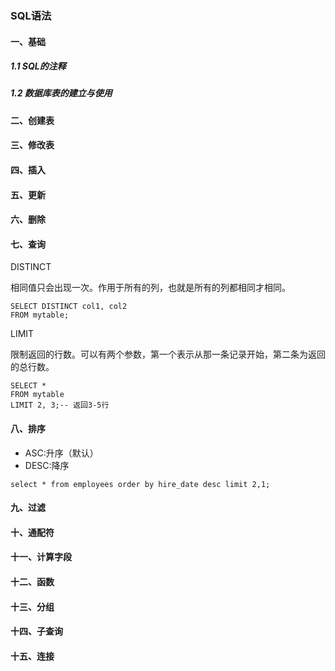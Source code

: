 ### SQL语法

#### 一、基础

##### 1.1 SQL的注释

##### 1.2 数据库表的建立与使用

#### 二、创建表

#### 三、修改表

#### 四、插入

#### 五、更新

#### 六、删除

#### 七、查询

DISTINCT

相同值只会出现一次。作用于所有的列，也就是所有的列都相同才相同。

```mysql
SELECT DISTINCT col1, col2
FROM mytable;
```

LIMIT

限制返回的行数。可以有两个参数，第一个表示从那一条记录开始，第二条为返回的总行数。

```mysql
SELECT *
FROM mytable
LIMIT 2, 3;-- 返回3-5行
```



#### 八、排序

- ASC:升序（默认）
- DESC:降序

```mysql
select * from employees order by hire_date desc limit 2,1;
```



#### 九、过滤

#### 十、通配符

#### 十一、计算字段

#### 十二、函数

#### 十三、分组

#### 十四、子查询

#### 十五、连接

